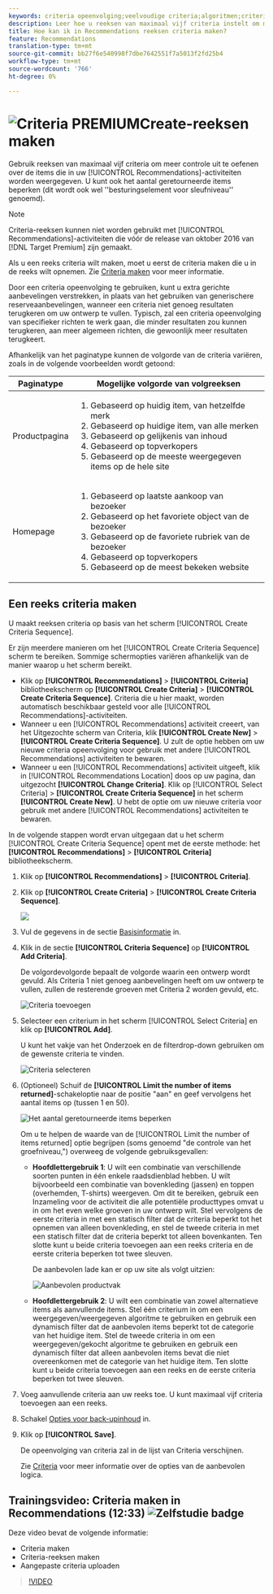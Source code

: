 ```yaml
---
keywords: criteria opeenvolging;veelvoudige criteria;algoritmen;criteria;aanbevelingen criteria;opeenvolging;grens aantal teruggekeerde punten;groefniveaucontrole;groef
description: Leer hoe u reeksen van maximaal vijf criteria instelt om meer controle uit te oefenen over de items die in uw Adobe Target Recommendations-activiteiten worden weergegeven.
title: Hoe kan ik in Recommendations reeksen criteria maken?
feature: Recommendations
translation-type: tm+mt
source-git-commit: bb27f6e540998f7dbe7642551f7a5013f2fd25b4
workflow-type: tm+mt
source-wordcount: '766'
ht-degree: 0%

---
```



# ![Criteria ](/help/assets/premium.png) PREMIUMCreate-reeksen maken

Gebruik reeksen van maximaal vijf criteria om meer controle uit te oefenen over de items die in uw [!UICONTROL Recommendations]-activiteiten worden weergegeven. U kunt ook het aantal geretourneerde items beperken (dit wordt ook wel &#39;&#39;besturingselement voor sleufniveau&#39;&#39; genoemd).

>[!NOTE]
>
>Criteria-reeksen kunnen niet worden gebruikt met [!UICONTROL Recommendations]-activiteiten die vóór de release van oktober 2016 van [!DNL Target Premium] zijn gemaakt.

Als u een reeks criteria wilt maken, moet u eerst de criteria maken die u in de reeks wilt opnemen. Zie [Criteria maken](/help/c-recommendations/c-algorithms/create-new-algorithm.md) voor meer informatie.

Door een criteria opeenvolging te gebruiken, kunt u extra gerichte aanbevelingen verstrekken, in plaats van het gebruiken van generischere reserveaanbevelingen, wanneer een criteria niet genoeg resultaten terugkeren om uw ontwerp te vullen. Typisch, zal een criteria opeenvolging van specifieker richten te werk gaan, die minder resultaten zou kunnen terugkeren, aan meer algemeen richten, die gewoonlijk meer resultaten terugkeert.

Afhankelijk van het paginatype kunnen de volgorde van de criteria variëren, zoals in de volgende voorbeelden wordt getoond:

| Paginatype | Mogelijke volgorde van volgreeksen |
| --- | --- |
| Productpagina | <ol><li>Gebaseerd op huidig item, van hetzelfde merk</li><li>Gebaseerd op huidige item, van alle merken</li><li>Gebaseerd op gelijkenis van inhoud</li><li>Gebaseerd op topverkopers</li><li>Gebaseerd op de meeste weergegeven items op de hele site</li></ol> |
| Homepage | <ol><li>Gebaseerd op laatste aankoop van bezoeker </li><li>Gebaseerd op het favoriete object van de bezoeker</li><li>Gebaseerd op de favoriete rubriek van de bezoeker</li><li>Gebaseerd op topverkopers</li><li>Gebaseerd op de meest bekeken website</li></ol> |

## Een reeks criteria maken

U maakt reeksen criteria op basis van het scherm [!UICONTROL Create Criteria Sequence].

Er zijn meerdere manieren om het [!UICONTROL Create Criteria Sequence] scherm te bereiken. Sommige schermopties variëren afhankelijk van de manier waarop u het scherm bereikt.

* Klik op **[!UICONTROL Recommendations]** > **[!UICONTROL Criteria]** bibliotheekscherm op **[!UICONTROL Create Criteria]** > **[!UICONTROL Create Criteria Sequence]**. Criteria die u hier maakt, worden automatisch beschikbaar gesteld voor alle [!UICONTROL Recommendations]-activiteiten.
* Wanneer u een [!UICONTROL Recommendations] activiteit creeert, van het Uitgezochte scherm van Criteria, klik **[!UICONTROL Create New]** > **[!UICONTROL Create Criteria Sequence]**. U zult de optie hebben om uw nieuwe criteria opeenvolging voor gebruik met andere [!UICONTROL Recommendations] activiteiten te bewaren.
* Wanneer u een [!UICONTROL Recommendations] activiteit uitgeeft, klik in [!UICONTROL Recommendations Location] doos op uw pagina, dan uitgezocht **[!UICONTROL Change Criteria]**. Klik op [!UICONTROL Select Criteria] > **[!UICONTROL Create Criteria Sequence]** in het scherm **[!UICONTROL Create New]**. U hebt de optie om uw nieuwe criteria voor gebruik met andere [!UICONTROL Recommendations] activiteiten te bewaren.

In de volgende stappen wordt ervan uitgegaan dat u het scherm [!UICONTROL Create Criteria Sequence] opent met de eerste methode: het **[!UICONTROL Recommendations]** > **[!UICONTROL Criteria]** bibliotheekscherm.

1. Klik op **[!UICONTROL Recommendations]** > **[!UICONTROL Criteria]**.

1. Klik op **[!UICONTROL Create Criteria]** > **[!UICONTROL Create Criteria Sequence]**.

   ![](assets/CreateCriteriaSequence.png)

1. Vul de gegevens in de sectie [Basisinformatie](/help/c-recommendations/c-algorithms/create-new-algorithm.md#info) in.

1. Klik in de sectie **[!UICONTROL Criteria Sequence]** op **[!UICONTROL Add Criteria]**.

   De volgordevolgorde bepaalt de volgorde waarin een ontwerp wordt gevuld. Als Criteria 1 niet genoeg aanbevelingen heeft om uw ontwerp te vullen, zullen de resterende groeven met Criteria 2 worden gevuld, etc.

   ![Criteria toevoegen](/help/c-recommendations/c-algorithms/assets/add-criteria.png)

1. Selecteer een criterium in het scherm [!UICONTROL Select Criteria] en klik op **[!UICONTROL Add]**.

   U kunt het vakje van het Onderzoek en de filterdrop-down gebruiken om de gewenste criteria te vinden.

   ![Criteria selecteren](/help/c-recommendations/c-algorithms/assets/select-criteria.png)

1. (Optioneel) Schuif de **[!UICONTROL Limit the number of items returned]**-schakeloptie naar de positie &quot;aan&quot; en geef vervolgens het aantal items op (tussen 1 en 50).

   ![Het aantal geretourneerde items beperken](/help/c-recommendations/c-algorithms/assets/limit-number.png)

   Om u te helpen de waarde van de [!UICONTROL Limit the number of items returned] optie begrijpen (soms genoemd &quot;de controle van het groefniveau,&quot;) overweeg de volgende gebruiksgevallen:

   * **Hoofdlettergebruik 1**: U wilt een combinatie van verschillende soorten punten in één enkele raadsdienblad hebben. U wilt bijvoorbeeld een combinatie van bovenkleding (jassen) en toppen (overhemden, T-shirts) weergeven. Om dit te bereiken, gebruik een Inzameling voor de activiteit die alle potentiële producttypes omvat u in om het even welke groeven in uw ontwerp wilt. Stel vervolgens de eerste criteria in met een statisch filter dat de criteria beperkt tot het opnemen van alleen bovenkleding, en stel de tweede criteria in met een statisch filter dat de criteria beperkt tot alleen bovenkanten. Ten slotte kunt u beide criteria toevoegen aan een reeks criteria en de eerste criteria beperken tot twee sleuven.

      De aanbevolen lade kan er op uw site als volgt uitzien:

      ![Aanbevolen productvak](/help/c-recommendations/c-algorithms/assets/featured-products.png)

   * **Hoofdlettergebruik 2**: U wilt een combinatie van zowel alternatieve items als aanvullende items. Stel één criterium in om een weergegeven/weergegeven algoritme te gebruiken en gebruik een dynamisch filter dat de aanbevolen items beperkt tot de categorie van het huidige item. Stel de tweede criteria in om een weergegeven/gekocht algoritme te gebruiken en gebruik een dynamisch filter dat alleen aanbevolen items bevat die niet overeenkomen met de categorie van het huidige item. Ten slotte kunt u beide criteria toevoegen aan een reeks en de eerste criteria beperken tot twee sleuven.

1. Voeg aanvullende criteria aan uw reeks toe. U kunt maximaal vijf criteria toevoegen aan een reeks.

1. Schakel [Opties voor back-upinhoud](/help/c-recommendations/c-algorithms/create-new-algorithm.md#content) in.

1. Klik op **[!UICONTROL Save]**.

   De opeenvolging van criteria zal in de lijst van Criteria verschijnen.

   Zie [Criteria](/help/c-recommendations/c-algorithms/algorithms.md) voor meer informatie over de opties van de aanbevolen logica.

## Trainingsvideo: Criteria maken in Recommendations (12:33) ![Zelfstudie badge](/help/assets/tutorial.png)

Deze video bevat de volgende informatie:

* Criteria maken
* Criteria-reeksen maken
* Aangepaste criteria uploaden

>[!VIDEO](https://video.tv.adobe.com/v/27694?quality=12)
